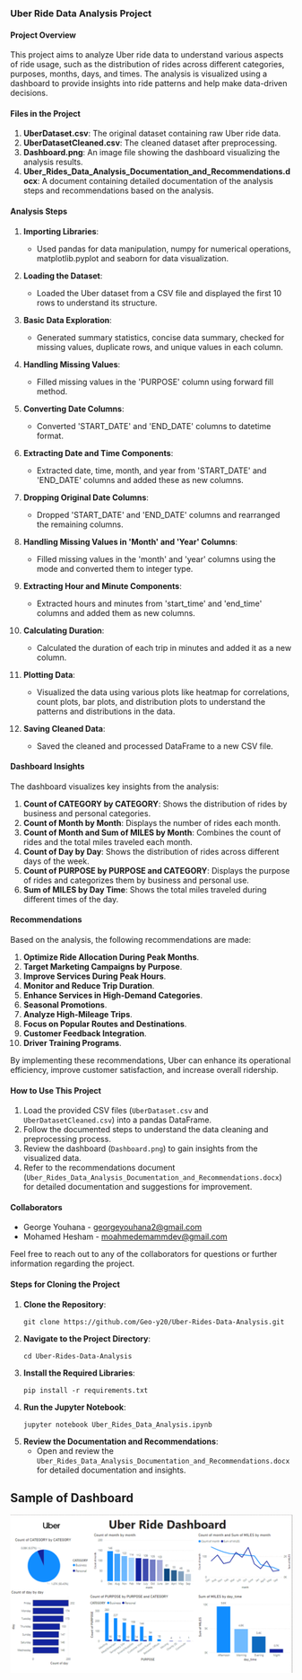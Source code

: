 ### Uber Ride Data Analysis Project

#### Project Overview
This project aims to analyze Uber ride data to understand various aspects of ride usage, such as the distribution of rides across different categories, purposes, months, days, and times. The analysis is visualized using a dashboard to provide insights into ride patterns and help make data-driven decisions.

#### Files in the Project
1. **UberDataset.csv**: The original dataset containing raw Uber ride data.
2. **UberDatasetCleaned.csv**: The cleaned dataset after preprocessing.
3. **Dashboard.png**: An image file showing the dashboard visualizing the analysis results.
4. **Uber_Rides_Data_Analysis_Documentation_and_Recommendations.docx**: A document containing detailed documentation of the analysis steps and recommendations based on the analysis.

#### Analysis Steps
1. **Importing Libraries**:
   - Used pandas for data manipulation, numpy for numerical operations, matplotlib.pyplot and seaborn for data visualization.

2. **Loading the Dataset**:
   - Loaded the Uber dataset from a CSV file and displayed the first 10 rows to understand its structure.

3. **Basic Data Exploration**:
   - Generated summary statistics, concise data summary, checked for missing values, duplicate rows, and unique values in each column.

4. **Handling Missing Values**:
   - Filled missing values in the 'PURPOSE' column using forward fill method.

5. **Converting Date Columns**:
   - Converted 'START_DATE' and 'END_DATE' columns to datetime format.

6. **Extracting Date and Time Components**:
   - Extracted date, time, month, and year from 'START_DATE' and 'END_DATE' columns and added these as new columns.

7. **Dropping Original Date Columns**:
   - Dropped 'START_DATE' and 'END_DATE' columns and rearranged the remaining columns.

8. **Handling Missing Values in 'Month' and 'Year' Columns**:
   - Filled missing values in the 'month' and 'year' columns using the mode and converted them to integer type.

9. **Extracting Hour and Minute Components**:
   - Extracted hours and minutes from 'start_time' and 'end_time' columns and added them as new columns.

10. **Calculating Duration**:
    - Calculated the duration of each trip in minutes and added it as a new column.

11. **Plotting Data**:
    - Visualized the data using various plots like heatmap for correlations, count plots, bar plots, and distribution plots to understand the patterns and distributions in the data.

12. **Saving Cleaned Data**:
    - Saved the cleaned and processed DataFrame to a new CSV file.

#### Dashboard Insights
The dashboard visualizes key insights from the analysis:
1. **Count of CATEGORY by CATEGORY**: Shows the distribution of rides by business and personal categories.
2. **Count of Month by Month**: Displays the number of rides each month.
3. **Count of Month and Sum of MILES by Month**: Combines the count of rides and the total miles traveled each month.
4. **Count of Day by Day**: Shows the distribution of rides across different days of the week.
5. **Count of PURPOSE by PURPOSE and CATEGORY**: Displays the purpose of rides and categorizes them by business and personal use.
6. **Sum of MILES by Day Time**: Shows the total miles traveled during different times of the day.

#### Recommendations
Based on the analysis, the following recommendations are made:
1. **Optimize Ride Allocation During Peak Months**.
2. **Target Marketing Campaigns by Purpose**.
3. **Improve Services During Peak Hours**.
4. **Monitor and Reduce Trip Duration**.
5. **Enhance Services in High-Demand Categories**.
6. **Seasonal Promotions**.
7. **Analyze High-Mileage Trips**.
8. **Focus on Popular Routes and Destinations**.
9. **Customer Feedback Integration**.
10. **Driver Training Programs**.

By implementing these recommendations, Uber can enhance its operational efficiency, improve customer satisfaction, and increase overall ridership.

#### How to Use This Project
1. Load the provided CSV files (`UberDataset.csv` and `UberDatasetCleaned.csv`) into a pandas DataFrame.
2. Follow the documented steps to understand the data cleaning and preprocessing process.
3. Review the dashboard (`Dashboard.png`) to gain insights from the visualized data.
4. Refer to the recommendations document (`Uber_Rides_Data_Analysis_Documentation_and_Recommendations.docx`) for detailed documentation and suggestions for improvement.

#### Collaborators
- George Youhana  - georgeyouhana2@gmail.com
- Mohamed Hesham - moahmedemammdev@gmail.com 

Feel free to reach out to any of the collaborators for questions or further information regarding the project.

#### Steps for Cloning the Project
1. **Clone the Repository**:
   ```
   git clone https://github.com/Geo-y20/Uber-Rides-Data-Analysis.git
   ```
2. **Navigate to the Project Directory**:
   ```
   cd Uber-Rides-Data-Analysis
   ```
3. **Install the Required Libraries**:
   ```
   pip install -r requirements.txt
   ```
4. **Run the Jupyter Notebook**:
   ```
   jupyter notebook Uber_Rides_Data_Analysis.ipynb
   ```
5. **Review the Documentation and Recommendations**:
   - Open and review the `Uber_Rides_Data_Analysis_Documentation_and_Recommendations.docx` for detailed documentation and insights.



## Sample of Dashboard
<img src= "Dashboard.png">
